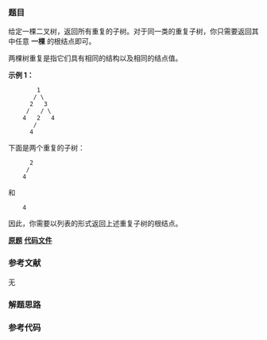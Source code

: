 ### 题目
给定一棵二叉树，返回所有重复的子树。对于同一类的重复子树，你只需要返回其中任意 **一棵** 的根结点即可。

两棵树重复是指它们具有相同的结构以及相同的结点值。

**示例 1：**

    
    
            1
           / \
          2   3
         /   / \
        4   2   4
           /
          4
    

下面是两个重复的子树：

    
    
          2
         /
        4
    

和

    
    
        4
    

因此，你需要以列表的形式返回上述重复子树的根结点。

 **[原题](https://leetcode-cn.com/problems/find-duplicate-subtrees/)**    **[代码文件]()**


### 参考文献
无

### 解题思路




### 参考代码

```go


```




